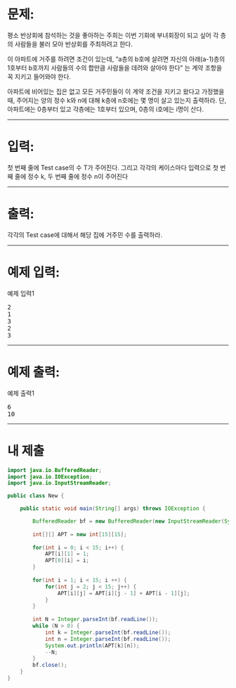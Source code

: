 # 문제: 
평소 반상회에 참석하는 것을 좋아하는 주희는 이번 기회에 부녀회장이 되고 싶어 각 층의 사람들을 불러 모아 반상회를 주최하려고 한다.

이 아파트에 거주를 하려면 조건이 있는데, “a층의 b호에 살려면 자신의 아래(a-1)층의 1호부터 b호까지 사람들의 수의 합만큼 사람들을 데려와 살아야 한다” 는 계약 조항을 꼭 지키고 들어와야 한다.

아파트에 비어있는 집은 없고 모든 거주민들이 이 계약 조건을 지키고 왔다고 가정했을 때, 주어지는 양의 정수 k와 n에 대해 k층에 n호에는 몇 명이 살고 있는지 출력하라. 단, 아파트에는 0층부터 있고 각층에는 1호부터 있으며, 0층의 i호에는 i명이 산다.

---
# 입력: 
첫 번째 줄에 Test case의 수 T가 주어진다. 그리고 각각의 케이스마다 입력으로 첫 번째 줄에 정수 k, 두 번째 줄에 정수 n이 주어진다

---
# 출력: 
각각의 Test case에 대해서 해당 집에 거주민 수를 출력하라.

---
# 예제 입력:

예제 입력1
<pre>
2
1
3
2
3
</pre>

---
# 예제 출력:

예제 출력1
<pre>
6
10
</pre>

---
# 내 제출

~~~java
import java.io.BufferedReader;
import java.io.IOException;
import java.io.InputStreamReader;

public class New {

	public static void main(String[] args) throws IOException {

		BufferedReader bf = new BufferedReader(new InputStreamReader(System.in));
		
		int[][] APT = new int[15][15];
		 
		for(int i = 0; i < 15; i++) {
			APT[i][1] = 1;	
			APT[0][i] = i;	
		}
 
		for(int i = 1; i < 15; i ++) {
			for(int j = 2; j < 15; j++) {	
				APT[i][j] = APT[i][j - 1] + APT[i - 1][j];
			}
		}
		
		int N = Integer.parseInt(bf.readLine());
		while (N > 0) {
			int k = Integer.parseInt(bf.readLine());
			int n = Integer.parseInt(bf.readLine());
			System.out.println(APT[k][n]);
			--N;
		}	
		bf.close();
	}
}
~~~
